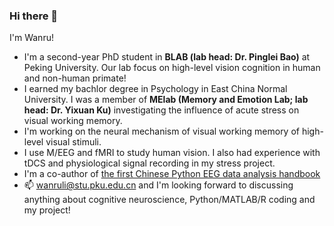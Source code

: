 ### Hi there 👋

I'm Wanru! 

* I'm a second-year PhD student in **BLAB (lab head: Dr. Pinglei Bao)** at Peking University. Our lab focus on high-level vision cognition in human and non-human primate! 
* I earned my bachlor degree in Psychology in East China Normal University. I was a member of **MElab (Memory and Emotion Lab; lab head: Dr. Yixuan Ku)** investigating the influence of acute stress on visual working memory. 
* I'm working on the neural mechanism of visual working memory of high-level visual stimuli. 
* I use M/EEG and fMRI to study human vision. I also had experience with tDCS and physiological signal recording in my stress project.
* I'm a co-author of [the first Chinese Python EEG data analysis handbook](https://github.com/ZitongLu1996/Python-EEG-Handbook)
* 📫 wanruli@stu.pku.edu.cn and I'm looking forward to discussing anything about cognitive neuroscience, Python/MATLAB/R coding and my project!   


<!--
**wliWanru/wliWanru** is a ✨ _special_ ✨ repository because its `README.md` (this file) appears on your GitHub profile.

Here are some ideas to get you started:

- 🔭 I’m currently working on ...
- 🌱 I’m currently learning ...
- 👯 I’m looking to collaborate on ...
- 🤔 I’m looking for help with ...
- 💬 Ask me about ...
- 📫 How to reach me: ...
- 😄 Pronouns: ...
- ⚡ Fun fact: ...
-->
